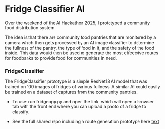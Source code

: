 # Fridge Classifier AI

Over the weekend of the AI Hackathon 2025, I prototyped a community food distribution system.

The idea is that there are community food pantries that are monitored by a camera which then gets processed by an AI image classifier to determine the fullness of the pantry, the type of food in it, and the safety of the food inside. This data would then be used to generate the most effeective routes for foodbanks to provide food for communities in need.

### FridgeClassifier

The FridgeClassifier prototype is a simple ResNet18 AI model that was trained on 100 images of fridges of various fullness. A similar AI could easily be trained on a dataset of captures from the community pantries.

* To use: run fridgeapp.py and open the link, which will open a browser tab with the front end where you can upload a photo of a fridge to classify.

* See the full shared repo including a route generation prototype here [text](https://github.com/Lachyzzz1/KaiConnect)
